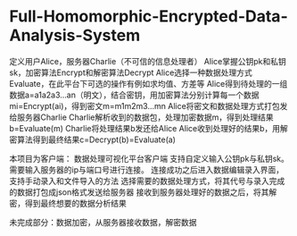 # Full-Homomorphic-Encrypted-Data-Analysis-System

定义用户Alice，服务器Charlie（不可信的信息处理者）
Alice掌握公钥pk和私钥sk，加密算法Encrypt和解密算法Decrypt
Alice选择一种数据处理方式Evaluate，在此平台下可选的操作有例如求均值、方差等
Alice得到待处理的一组数据a=a1a2a3…an（明文），结合密钥，用加密算法分别计算每一个数据mi=Encrypt(ai)，得到密文m=m1m2m3…mn
Alice将密文和数据处理方式打包发给服务器Charlie
Charlie解析收到的数据包，处理加密数据m，得到处理结果b=Evaluate(m)
Charlie将处理结果b发还给Alice
Alice收到处理好的结果b，用解密算法得到最终结果c=Decrypt(b)=Evaluate(a)

本项目为客户端：
数据处理可视化平台客户端
支持自定义输入公钥pk与私钥sk。
需要输入服务器的ip与端口号进行连接。
连接成功之后进入数据编辑录入界面，支持手动录入和文件导入的方法
选择需要的数据处理方式，将其代号与录入完成的数据打包成json格式发送给服务器
接收到服务器处理好的数据之后，将其解密，得到最终想要的数据分析结果


未完成部分：数据加密，从服务器接收数据，解密数据
